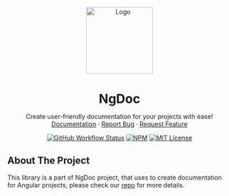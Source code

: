 <!-- PROJECT LOGO -->
<br />
<div align="center">
  <a href="https://github.com/ng-doc/ng-doc">
    <img src="https://ng-doc.com/assets/images/ng-doc.svg?raw=true" alt="Logo" height="150px">
  </a>

<h1 align="center" style="margin-bottom: 0; border-bottom: 0">NgDoc</h1>
  <p align="center">
    Create user-friendly documentation for your projects with ease!
    <br />
    <a href="https://ng-doc.com/">Documentation</a>
    ·
    <a href="https://github.com/ng-doc/ng-doc/issues/new/choose">Report Bug</a>
    ·
    <a href="https://github.com/ng-doc/ng-doc/issues/new/choose">Request Feature</a>

[![GitHub Workflow Status][build-shield]][build-url]
[![NPM][npm-shield]][npm-url]
[![MIT License][license-shield]][license-url]

  </p>
</div>

<!-- ABOUT THE PROJECT -->

## About The Project

This library is a part of NgDoc project, that uses to create documentation
for Angular projects, please check our [repo](https://github.com/ng-doc/ng-doc) for more details.

[npm-shield]: https://img.shields.io/npm/v/@ng-doc/builder.svg?style=for-the-badge
[npm-url]: https://www.npmjs.com/package/@ng-doc/builder
[license-shield]: https://img.shields.io/github/license/ng-doc/ng-doc.svg?style=for-the-badge
[license-url]: https://github.com/othneildrew/Best-README-Template/blob/master/LICENSE.txt
[build-shield]: https://img.shields.io/github/actions/workflow/status/ng-doc/ng-doc/release.yml?style=for-the-badge&branch=release
[build-url]: https://github.com/ng-doc/ng-doc/actions
